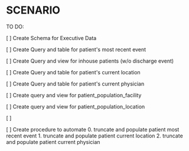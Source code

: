 
# SCENARIO

TO DO:

[ ] Create Schema for Executive Data

[ ] Create Query and table for patient's most recent event

[ ] Create Query and view for inhouse patients (w/o discharge event)

[ ] Create Query and table for patient's current location

[ ] Create Query and table for patient's current physician

[ ] Create query and view for patient_population_facility

[ ] Create query and view for patient_population_location

[ ] 
 
[ ] Create procedure to automate
    0. truncate and populate patient most recent event
    1. truncate and populate patient current location
    2. truncate and populate patient current physician

